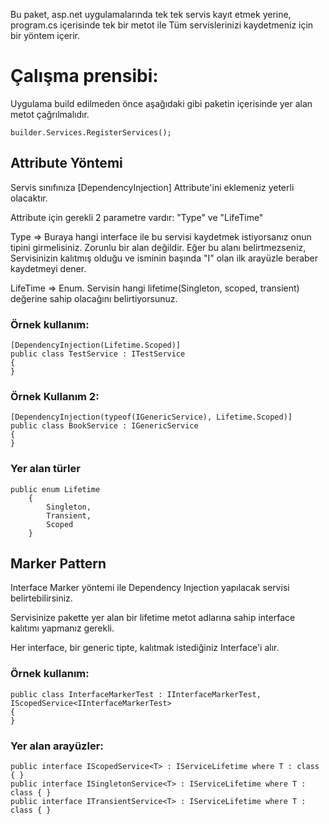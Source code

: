 Bu paket, asp.net uygulamalarında tek tek servis kayıt etmek yerine, program.cs içerisinde tek bir metot ile
Tüm servislerinizi kaydetmeniz için bir yöntem içerir.

# Çalışma prensibi:

Uygulama build edilmeden önce aşağıdaki gibi paketin içerisinde yer alan metot çağrılmalıdır.

```
builder.Services.RegisterServices();
```

## Attribute Yöntemi

Servis sınıfınıza [DependencyInjection] Attribute'ini eklemeniz yeterli olacaktır.

Attribute için gerekli 2 parametre vardır: "Type" ve "LifeTime"

Type => Buraya hangi interface ile bu servisi kaydetmek istiyorsanız onun tipini girmelisiniz. Zorunlu bir alan değildir. 
Eğer bu alanı belirtmezseniz, Servisinizin kalıtmış olduğu ve isminin başında "I" olan ilk arayüzle beraber kaydetmeyi dener.

LifeTime => Enum. Servisin hangi lifetime(Singleton, scoped, transient) değerine sahip olacağını
belirtiyorsunuz.

### Örnek kullanım:
```
[DependencyInjection(Lifetime.Scoped)]
public class TestService : ITestService
{
}
```

### Örnek Kullanım 2:
```
[DependencyInjection(typeof(IGenericService), Lifetime.Scoped)]
public class BookService : IGenericService
{
}
```

### Yer alan türler
```
public enum Lifetime
    {
        Singleton,
        Transient,
        Scoped
    }
```


## Marker Pattern

Interface Marker yöntemi ile Dependency Injection yapılacak servisi belirtebilirsiniz.

Servisinize pakette yer alan bir lifetime metot adlarına sahip interface kalıtımı yapmanız gerekli.

Her interface, bir generic tipte, kalıtmak istediğiniz Interface'i alır.

### Örnek kullanım:

```
public class InterfaceMarkerTest : IInterfaceMarkerTest, IScopedService<IInterfaceMarkerTest>
{
}
```

### Yer alan arayüzler:
```
public interface IScopedService<T> : IServiceLifetime where T : class { }
public interface ISingletonService<T> : IServiceLifetime where T : class { }
public interface ITransientService<T> : IServiceLifetime where T : class { }
```
